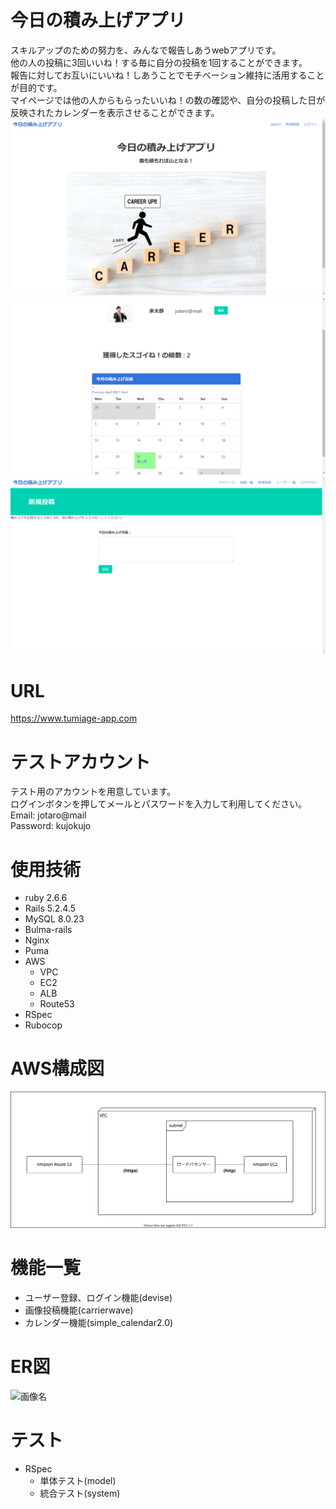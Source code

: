 # 今日の積み上げアプリ
スキルアップのための努力を、みんなで報告しあうwebアプリです。<br >
他の人の投稿に3回いいね！する毎に自分の投稿を1回することができます。<br >
報告に対してお互いにいいね！しあうことでモチベーション維持に活用することが目的です。<br >
マイページでは他の人からもらったいいね！の数の確認や、自分の投稿した日が反映されたカレンダーを表示させることができます。
![画像名](https://github.com/arakaki0/tumiage/blob/master/sample_image1.png)
![画像名](https://github.com/arakaki0/tumiage/blob/master/sample_image3.png)
![画像名](https://github.com/arakaki0/tumiage/blob/master/sample_image2.png)
# URL
https://www.tumiage-app.com
# テストアカウント
テスト用のアカウントを用意しています。<br >
ログインボタンを押してメールとパスワードを入力して利用してください。<br >
Email: jotaro@mail<br >
Password: kujokujo
# 使用技術
- ruby 2.6.6
- Rails 5.2.4.5
- MySQL 8.0.23
- Bulma-rails
- Nginx
- Puma
- AWS
  - VPC
  - EC2
  - ALB
  - Route53
- RSpec
- Rubocop
# AWS構成図
![画像名](https://github.com/arakaki0/tumiage/blob/master/tumiage-app%20aws%E6%A7%8B%E6%88%90%E5%9B%B3.svg)
# 機能一覧
- ユーザー登録、ログイン機能(devise)
- 画像投稿機能(carrierwave)
- カレンダー機能(simple_calendar2.0)
# ER図
![画像名](https://github.com/arakaki0/tumiage/blob/master/tumiage-app%20ER%E5%9B%B3.svg)
# テスト
- RSpec
  - 単体テスト(model)
  - 統合テスト(system)
